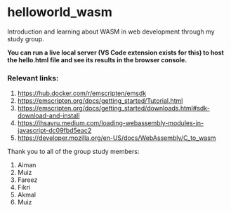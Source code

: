 # helloworld_wasm
Introduction and learning about WASM in web development through my study group.

**You can run a live local server (VS Code extension exists for this) to host the hello.html file and see its results in the browser console.**

### Relevant links:
1) https://hub.docker.com/r/emscripten/emsdk
2) https://emscripten.org/docs/getting_started/Tutorial.html
3) https://emscripten.org/docs/getting_started/downloads.html#sdk-download-and-install
4) https://ihsavru.medium.com/loading-webassembly-modules-in-javascript-dc09fbd5eac2
5) https://developer.mozilla.org/en-US/docs/WebAssembly/C_to_wasm


Thank you to all of the group study members:
1) Aiman
2) Muiz
3) Fareez
4) Fikri
5) Akmal
6) Muiz
